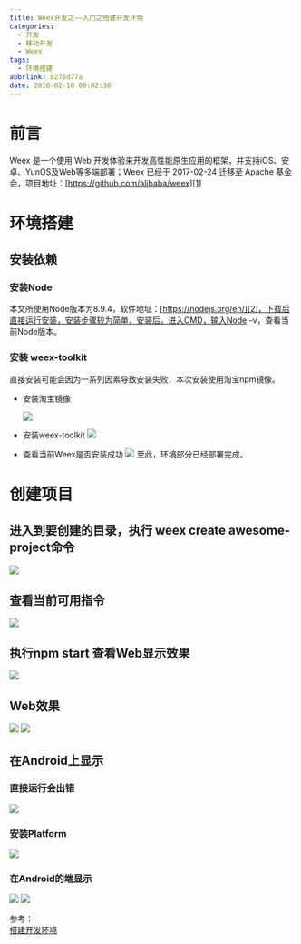 ```yaml
---
title: Weex开发之——入门之搭建开发环境
categories:
  - 开发
  - 移动开发
  - Weex
tags:
  - 环境搭建
abbrlink: 8275d77a
date: 2018-02-10 09:02:38
---
```

# 前言
Weex 是一个使用 Web 开发体验来开发高性能原生应用的框架，并支持iOS、安卓、YunOS及Web等多端部署；Weex 已经于 2017-02-24 迁移至 Apache 基金会，项目地址：[https://github.com/alibaba/weex][1]  
<!--more-->
# 环境搭建
## 安装依赖
### 安装Node
本文所使用Node版本为8.9.4，软件地址：[https://nodejs.org/en/][2]，下载后直接运行安装，安装步骤较为简单，安装后，进入CMD，输入Node -v，查看当前Node版本。  
### 安装 weex-toolkit
直接安装可能会因为一系列因素导致安装失败，本次安装使用淘宝npm镜像。  

- 安装淘宝镜像

	![][3]
- 安装weex-toolkit
![][4]
- 查看当前Weex是否安装成功
![][5]
至此，环境部分已经部署完成。
# 创建项目
##  进入到要创建的目录，执行 weex create awesome-project命令
![][6]
## 查看当前可用指令
![][7]
## 执行npm start 查看Web显示效果
![][8]
## Web效果
![][9]
![][10]
## 在Android上显示
### 直接运行会出错
![][11]
### 安装Platform
![][12]
### 在Android的端显示
![][13] 
![][14]

参考：  
[搭建开发环境][15]

[1]: https://github.com/alibaba/weex
[2]: https://nodejs.org/en/
[3]: https://cdn.jsdelivr.net/gh/pgzxc/CDN/blog-image/weex-taobao.png
[4]: https://cdn.jsdelivr.net/gh/pgzxc/CDN/blog-image/weex-toolkit.png
[5]: https://cdn.jsdelivr.net/gh/pgzxc/CDN/blog-image/weex-usage.png
[6]: https://cdn.jsdelivr.net/gh/pgzxc/CDN/blog-image/weex-create-project.png
[7]: https://cdn.jsdelivr.net/gh/pgzxc/CDN/blog-image/weex-commands.png
[8]: https://cdn.jsdelivr.net/gh/pgzxc/CDN/blog-image/weex-npm-start.png
[9]: https://cdn.jsdelivr.net/gh/pgzxc/CDN/blog-image/weex-ready.png
[10]: https://cdn.jsdelivr.net/gh/pgzxc/CDN/blog-image/weex-runing.png
[11]: https://cdn.jsdelivr.net/gh/pgzxc/CDN/blog-image/weex-run-android-error.png
[12]: https://cdn.jsdelivr.net/gh/pgzxc/CDN/blog-image/weex-platform.png
[13]: https://cdn.jsdelivr.net/gh/pgzxc/CDN/blog-image/weex-run-android.png
[14]: https://cdn.jsdelivr.net/gh/pgzxc/CDN/blog-image/weex-success.png
[15]: http://weex.apache.org/cn/guide/set-up-env.html
